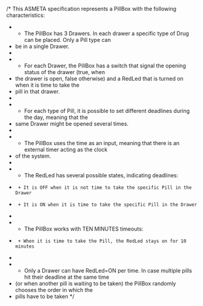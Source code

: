 /* This ASMETA specification represents a PillBox with the following characteristics:
* - The PillBox has 3 Drawers. In each drawer a specific type of Drug can be placed. Only a Pill type can 
 * 	 be in a single Drawer.
 * 
 * - For each Drawer, the PillBox has a switch that signal the opening status of the drawer (true, when 
 * 	 the drawer is open, false otherwise) and a RedLed that is turned on when it is time to take the 
 *   pill in that drawer.
 * 
 * - For each type of Pill, it is possible to set different deadlines during the day, meaning that the 
 *   same Drawer might be opened several times.
 * 
 * - The PillBox uses the time as an input, meaning that there is an external timer acting as the clock 
 * 	 of the system.
 * 
 * - The RedLed has several possible states, indicating deadlines:
 * 		+ It is OFF when it is not time to take the specific Pill in the Drawer
 * 		+ It is ON when it is time to take the specific Pill in the Drawer
 * 
 * - The PillBox works with TEN MINUTES timeouts:
 * 		+ When it is time to take the Pill, the RedLed stays on for 10 minutes
 * 
 * - Only a Drawer can have RedLed=ON per time. In case multiple pills hit their deadline at the same time
 * 	 (or when another pill is waiting to be taken) the PillBox randomly chooses the order in which the 
 *   pills have to be taken
 */ 